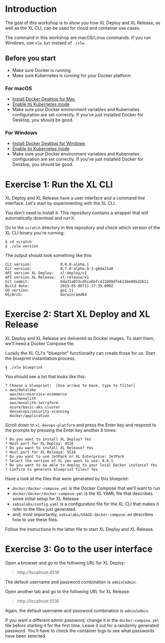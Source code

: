 # Introduction

The goal of this workshop is to show you how XL Deploy and XL Release, as well as the XL CLI, can be used for cloud and container use cases.

The command in this workshop are macOS/Linux commands. If you run Windows, use `xlw.bat` instaed of `./xlw`.

## Before you start
* Make sure Docker is running
* Make sure Kubernetes is running for your Docker platform

### For macOS
* [Install Docker Desktop for Mac](https://docs.docker.com/docker-for-mac/install/)
* [Enable its Kubernetes mode](https://docs.docker.com/docker-for-mac/#kubernetes)
* Make sure your Docker environment variables and Kubernetes configuration are set correctly. If you've just installed Docker for Desktop, you should be good.

### For Windows
* [Install Docker Desktop for Windows](https://docs.docker.com/docker-for-windows/install/)
* [Enable its Kubernetes mode](https://docs.docker.com/docker-for-windows/#kubernetes)
* Make sure your Docker environment variables and Kubernetes configuration are set correctly. If you've just installed Docker for Desktop, you should be good.


# Exercise 1: Run the XL CLI

XL Deploy and XL Release have a user interface and a command line interface. Let's start by experimenting with the XL CLI.

You don't need to install it. This repository contains a wrapper that will automatically download and run it.

Go to the `scratch` directory in this repository and check which version of the XL CLI binary you're running:

```plain
$ cd scratch
$ ./xlw version
```

The output should look something like this:

```plain
CLI version:             9.0.0-alpha.1
Git version:             8.7.0-alpha.9-3-g6da31a0
API version XL Deploy:   xl-deploy/v1
API version XL Release:  xl-release/v1
Git commit:              6da31a072cd5ce6bfc412d99dfe6138e005d2611
Build date:              2019-05-06T11:17:39.090Z
GO version:              go1.11
OS/Arch:                 darwin/amd64
```

# Exercise 2: Start XL Deploy and XL Release

XL Deploy and XL Release are delivered as Docker images. To start them, we'll need a Docker Compose file.

Luckily the XL CLI's "blueprint" functionality can create those for us. Start the blueprint instantiation process.

```plain
$ ./xlw blueprint
```

You should see a list that looks like this:

```plain
? Choose a blueprint:  [Use arrows to move, type to filter]
> aws/datalake
  aws/microservice-ecommerce
  aws/monolith
  aws/monolith-terraform
  azure/basic-aks-cluster
  devsecops/security-scanning
  docker/application
```

Scroll down to `xl-devops-platform` and press the Enter key and respond to the prompts by pressing the Enter key another 8 times:

```plain
? Do you want to install XL Deploy? Yes
? Host port for XL Deploy: 4516
? Do you want to install XL Release? Yes
? Host port for XL Release: 5516
? Do you want to use JetPack or XL Enterprise: JetPack
? Select the version of XL you want to use: 8.6.1
? Do you want to be able to deploy to your local Docker instance? Yes
? Confirm to generate blueprint files? Yes
```

Have a look at the files that were generated by this blueprint:

* `docker/docker-compose.yml` is the Docker Compose that we'll want to run
* `docker/docker/docker-compose.yml` is the XL YAML file that describes some initial setup for XL Release
* `xebialabs/config.yaml` is a configuration file for the XL CLI that makes it refer to the files just generated.
* and, most importantly, `xebialabs/USAGE-docker-compose.md` describes how to use these files.

Follow the instructions in the latter file to start XL Deploy and XL Release.

# Exercise 3: Go to the user interface

Open a browser and go to the following URL for XL Deploy:

> http://localhost:4516

The default username and password combination is `admin`/`admin`.

Open another tab and go to the following URL for XL Release:

> http://localhost:5516

Again, the default username and password combination is `admin`/`admin`.

If you want a different admin password, change it in the `docker-compose.yml` file before starting it for the first time. Leave it out for a randomly generated password. You'll have to check the container logs to see what passwords have been selected.






